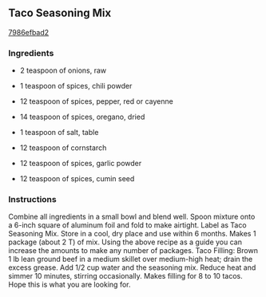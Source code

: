 ## Taco Seasoning Mix

[7986efbad2](http://www.food.com/recipe/taco-seasoning-mix-2642)

### Ingredients

 - 2 teaspoon of onions, raw

 - 1 teaspoon of spices, chili powder

 - 12 teaspoon of spices, pepper, red or cayenne

 - 14 teaspoon of spices, oregano, dried

 - 1 teaspoon of salt, table

 - 12 teaspoon of cornstarch

 - 12 teaspoon of spices, garlic powder

 - 12 teaspoon of spices, cumin seed

### Instructions

Combine all ingredients in a small bowl and blend well. Spoon mixture onto a 6-inch square of aluminum foil and fold to make airtight. Label as Taco Seasoning Mix. Store in a cool, dry place and use within 6 months. Makes 1 package (about 2 T) of mix. Using the above recipe as a guide you can increase the amounts to make any number of packages. Taco Filling: Brown 1 lb lean ground beef in a medium skillet over medium-high heat; drain the excess grease. Add 1/2 cup water and the seasoning mix. Reduce heat and simmer 10 minutes, stirring occasionally. Makes filling for 8 to 10 tacos. Hope this is what you are looking for.